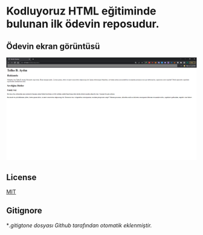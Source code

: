   # Kodluyoruz HTML eğitiminde bulunan ilk ödevin reposudur.
  
  ## Ödevin ekran görüntüsü

   ![](SS.PNG)
## License
[MIT](https://choosealicense.com/licenses/mit/)

## Gitignore
**.gitigtone dosyası Github tarafından otomatik eklenmiştir.*